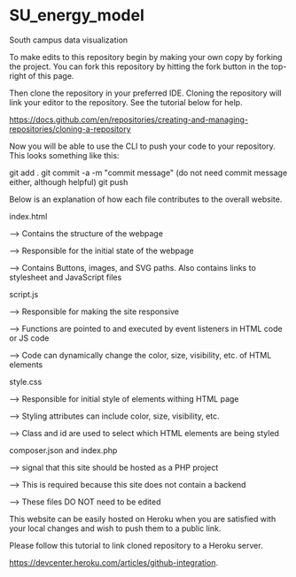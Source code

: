 # SU_energy_model
South campus data visualization

To make edits to this repository begin by making your own copy by forking the project. You can fork this repository by hitting the fork button in the top-right of this page. 

Then clone the repository in your preferred IDE. Cloning the repository will link your editor to the repository. See the tutorial below for help. 

https://docs.github.com/en/repositories/creating-and-managing-repositories/cloning-a-repository

Now you will be able to use the CLI to push your code to your repository. This looks something like this: 

git add .
git commit -a -m "commit message" (do not need commit message either, although helpful)
git push

Below is an explanation of how each file contributes to the overall website. 

index.html

--> Contains the structure of the webpage

--> Responsible for the initial state of the webpage

--> Contains Buttons, images, and SVG paths. Also contains links to stylesheet and JavaScript files 

script.js

--> Responsible for making the site responsive

--> Functions are pointed to and executed by event listeners in HTML code or JS code

--> Code can dynamically change the color, size, visibility, etc. of HTML elements

style.css

--> Responsible for initial style of elements withing HTML page

--> Styling attributes can include color, size, visibility, etc.

--> Class and id are used to select which HTML elements are being styled 


composer.json and index.php

--> signal that this site should be hosted as a PHP project

--> This is required because this site does not contain a backend
 
--> These files DO NOT need to be edited

This website can be easily hosted on Heroku when you are satisfied with your local changes and wish to push them to a public link.

Please follow this tutorial to link cloned repository to a Heroku server.  

https://devcenter.heroku.com/articles/github-integration. 

